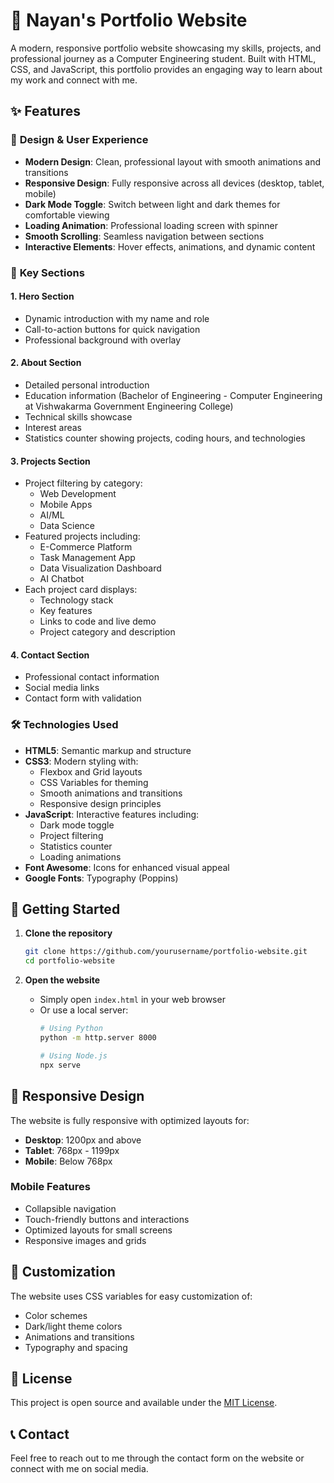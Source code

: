 # 🚀 Nayan's Portfolio Website

A modern, responsive portfolio website showcasing my skills, projects, and professional journey as a Computer Engineering student. Built with HTML, CSS, and JavaScript, this portfolio provides an engaging way to learn about my work and connect with me.

## ✨ Features

### 🎨 **Design & User Experience**
- **Modern Design**: Clean, professional layout with smooth animations and transitions
- **Responsive Design**: Fully responsive across all devices (desktop, tablet, mobile)
- **Dark Mode Toggle**: Switch between light and dark themes for comfortable viewing
- **Loading Animation**: Professional loading screen with spinner
- **Smooth Scrolling**: Seamless navigation between sections
- **Interactive Elements**: Hover effects, animations, and dynamic content

### 📱 **Key Sections**

#### 1. Hero Section
- Dynamic introduction with my name and role
- Call-to-action buttons for quick navigation
- Professional background with overlay

#### 2. About Section
- Detailed personal introduction
- Education information (Bachelor of Engineering - Computer Engineering at Vishwakarma Government Engineering College)
- Technical skills showcase
- Interest areas
- Statistics counter showing projects, coding hours, and technologies

#### 3. Projects Section
- Project filtering by category:
  - Web Development
  - Mobile Apps
  - AI/ML
  - Data Science
- Featured projects including:
  - E-Commerce Platform
  - Task Management App
  - Data Visualization Dashboard
  - AI Chatbot
- Each project card displays:
  - Technology stack
  - Key features
  - Links to code and live demo
  - Project category and description

#### 4. Contact Section
- Professional contact information
- Social media links
- Contact form with validation

### 🛠️ Technologies Used

- **HTML5**: Semantic markup and structure
- **CSS3**: Modern styling with:
  - Flexbox and Grid layouts
  - CSS Variables for theming
  - Smooth animations and transitions
  - Responsive design principles
- **JavaScript**: Interactive features including:
  - Dark mode toggle
  - Project filtering
  - Statistics counter
  - Loading animations
- **Font Awesome**: Icons for enhanced visual appeal
- **Google Fonts**: Typography (Poppins)

## 🚀 Getting Started

1. **Clone the repository**
   ```bash
   git clone https://github.com/yourusername/portfolio-website.git
   cd portfolio-website
   ```

2. **Open the website**
   - Simply open `index.html` in your web browser
   - Or use a local server:
     ```bash
     # Using Python
     python -m http.server 8000
     
     # Using Node.js
     npx serve
     ```

## 📱 Responsive Design

The website is fully responsive with optimized layouts for:
- **Desktop**: 1200px and above
- **Tablet**: 768px - 1199px
- **Mobile**: Below 768px

### Mobile Features
- Collapsible navigation
- Touch-friendly buttons and interactions
- Optimized layouts for small screens
- Responsive images and grids

## 🎨 Customization

The website uses CSS variables for easy customization of:
- Color schemes
- Dark/light theme colors
- Animations and transitions
- Typography and spacing

## 📝 License

This project is open source and available under the [MIT License](LICENSE).

## 📞 Contact

Feel free to reach out to me through the contact form on the website or connect with me on social media. 